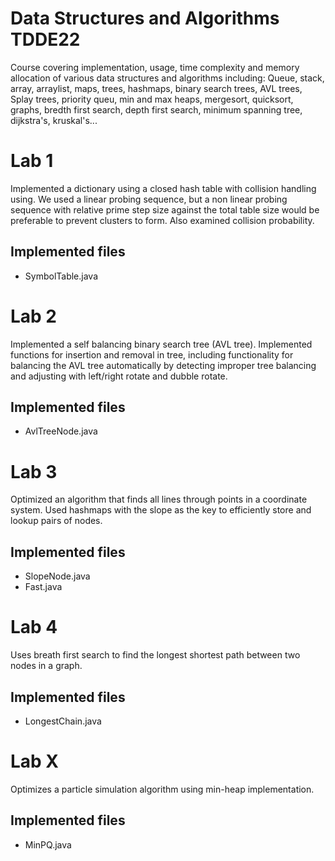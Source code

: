# Data Structures and Algorithms TDDE22
Course covering implementation, usage, time complexity and memory allocation of various data structures and algorithms including: Queue, stack, array, arraylist, maps, trees, hashmaps, binary search trees, AVL trees, Splay trees, priority queu, min and max heaps, mergesort, quicksort, graphs, bredth first search, depth first search, minimum spanning tree, dijkstra's, kruskal's...

# Lab 1 
Implemented a dictionary using a closed hash table with collision handling using. We used a linear probing sequence, but a non linear probing sequence with relative prime step size against the total table size would be preferable to prevent clusters to form. Also examined collision probability.

## Implemented files
- SymbolTable.java

# Lab 2
Implemented a self balancing binary search tree (AVL tree). Implemented functions for insertion and removal in tree, including functionality for balancing the AVL tree automatically by detecting improper tree balancing and adjusting with left/right rotate and dubble rotate.

## Implemented files
- AvlTreeNode.java

# Lab 3
Optimized an algorithm that finds all lines through points in a coordinate system. Used hashmaps with the slope as the key to efficiently store and lookup pairs of nodes.

## Implemented files
- SlopeNode.java
- Fast.java

# Lab 4
Uses breath first search to find the longest shortest path between two nodes in a graph.

## Implemented files
- LongestChain.java

# Lab X
Optimizes a particle simulation algorithm using min-heap implementation.

## Implemented files
- MinPQ.java